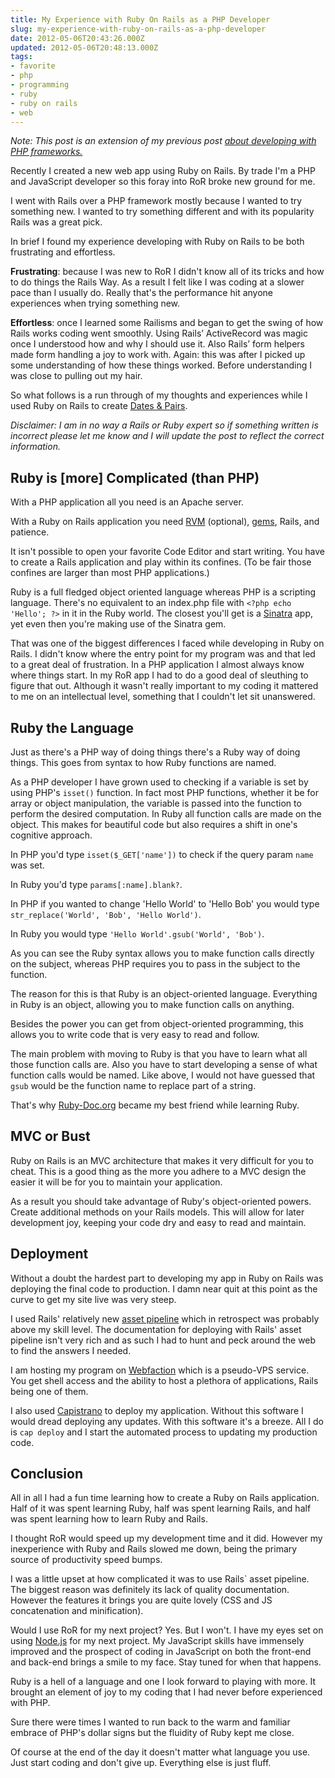 ```yaml
---
title: My Experience with Ruby On Rails as a PHP Developer
slug: my-experience-with-ruby-on-rails-as-a-php-developer
date: 2012-05-06T20:43:26.000Z
updated: 2012-05-06T20:48:13.000Z
tags:
- favorite
- php
- programming
- ruby
- ruby on rails
- web
---
```


<p><em>Note:  This post is an extension of my previous post <a href="http://blog.harrywolff.com/my-experience-with-php-frameworks-yii-codeignitor-and-symfony/" title="My Experience with PHP Frameworks – Yii, CodeIgnitor, and Symfony">about developing with PHP frameworks.</a></em></p>

<p>Recently I created a new web app using Ruby on Rails. By trade I'm a PHP and JavaScript developer so this foray into RoR broke new ground for me.</p>

<p>I went with Rails over a PHP framework mostly because I wanted to try something new. I wanted to try something different and with its popularity Rails was a great pick.</p>

<p>In brief I found my experience developing with Ruby on Rails to be both frustrating and effortless.</p>

<p><strong>Frustrating</strong>:  because I was new to RoR I didn't know all of its tricks and how to do things the Rails Way. As a result I felt like I was coding at a slower pace than I usually do.  Really that's the performance hit anyone experiences when trying something new.</p>

<p><strong>Effortless</strong>:  once I learned some Railisms and began to get the swing of how Rails works coding went smoothly. Using Rails’ ActiveRecord was magic once I understood how and why I should use it. Also Rails’ form helpers made form handling a joy to work with. Again: this was after I picked up some understanding of how these things worked. Before understanding I was close to pulling out my hair.</p>

<p>So what follows is a run through of my thoughts and experiences while I used Ruby on Rails to create <a href="http://datesandpairs.com/">Dates &amp; Pairs</a>.</p>

<p><em>Disclaimer:  I am in no way a Rails or Ruby expert so if something written is incorrect please let me know and I will update the post to reflect the correct information.</em>
<!--more--></p>

<h2>Ruby is [more] Complicated (than PHP)</h2>

<p>With a PHP application all you need is an Apache server.</p>

<p>With a Ruby on Rails application you need <a href="https://rvm.io/">RVM</a> (optional), <a href="http://rubygems.org/">gems</a>, Rails, and patience.</p>

<p>It isn't possible to open your favorite Code Editor and start writing. You have to create a Rails application and play within its confines.  (To be fair those confines are larger than most PHP applications.)</p>

<p>Ruby is a full fledged object oriented language whereas PHP is a scripting language.  There's no equivalent to an index.php file with <code>&lt;?php echo 'Hello'; ?&gt;</code> in it in the Ruby world.  The closest you'll get is a <a href="http://www.sinatrarb.com/">Sinatra</a> app, yet even then you're making use of the Sinatra gem.</p>

<p>That was one of the biggest differences I faced while developing in Ruby on Rails.  I didn't know where the entry point for my program was and that led to a great deal of frustration.  In a PHP application I almost always know where things start.  In my RoR app I had to do a good deal of sleuthing to figure that out.  Although it wasn't really important to my coding it mattered to me on an intellectual level, something that I couldn't let sit unanswered.</p>

<h2>Ruby the Language</h2>

<p>Just as there's a PHP way of doing things there's a Ruby way of doing things.  This goes from syntax to how Ruby functions are named.</p>

<p>As a PHP developer I have grown used to checking if a variable is set by using PHP's <code>isset()</code> function.  In fact most PHP functions, whether it be for array or object manipulation, the variable is passed into the function to perform the desired computation.  In Ruby all function calls are made on the object.  This makes for beautiful code but also requires a shift in one's cognitive approach.</p>

<p>In PHP you'd type <code>isset($_GET['name'])</code> to check if the query param <code>name</code> was set.</p>

<p>In Ruby you'd type <code>params[:name].blank?</code>.</p>

<p>In PHP if you wanted to change 'Hello World' to 'Hello Bob' you would type <code>str_replace('World', 'Bob', 'Hello World')</code>.</p>

<p>In Ruby you would type <code>'Hello World'.gsub('World', 'Bob')</code>.</p>

<p>As you can see the Ruby syntax allows you to make function calls directly on the subject, whereas PHP requires you to pass in the subject to the function.</p>

<p>The reason for this is that Ruby is an object-oriented language.  Everything in Ruby is an object, allowing you to make function calls on anything.</p>

<p>Besides the power you can get from object-oriented programming, this allows you to write code that is very easy to read and follow.</p>

<p>The main problem with moving to Ruby is that you have to learn what all those function calls are.  Also you have to start developing a sense of what function calls would be named.  Like above, I would not have guessed that <code>gsub</code> would be the function name to replace part of a string.</p>

<p>That's why <a href="http://www.ruby-doc.org/">Ruby-Doc.org</a> became my best friend while learning Ruby.</p>

<h2>MVC or Bust</h2>

<p>Ruby on Rails is an MVC architecture that makes it very difficult for you to cheat.  This is a good thing as the more you adhere to a MVC design the easier it will be for you to maintain your application.</p>

<p>As a result you should take advantage of Ruby's object-oriented powers.  Create additional methods on your Rails models.  This will allow for later development joy, keeping your code dry and easy to read and maintain.</p>

<h2>Deployment</h2>

<p>Without a doubt the hardest part to developing my app in Ruby on Rails was deploying the final code to production.  I damn near quit at this point as the curve to get my site live was very steep.</p>

<p>I used Rails' relatively new <a href="http://guides.rubyonrails.org/asset_pipeline.html">asset pipeline</a> which in retrospect was probably above my skill level.  The documentation for deploying with Rails' asset pipeline isn't very rich and as such I had to hunt and peck around the web to find the answers I needed.</p>

<p>I am hosting my program on <a href="http://www.webfaction.com?affiliate=hswolff">Webfaction</a> which is a pseudo-VPS service.  You get shell access and the ability to host a plethora of applications, Rails being one of them.</p>

<p>I also used <a href="https://github.com/capistrano/capistrano">Capistrano</a> to deploy my application.  Without this software I would dread deploying any updates.  With this software it's a breeze.  All I do is <code>cap deploy</code> and I start the automated process to updating my production code.</p>

<h2>Conclusion</h2>

<p>All in all I had a fun time learning how to create a Ruby on Rails application.  Half of it was spent learning Ruby, half was spent learning Rails, and half was spent learning how to learn Ruby and Rails.</p>

<p>I thought RoR would speed up my development time and it did.  However my inexperience with Ruby and Rails slowed me down, being the primary source of productivity speed bumps.</p>

<p>I was a little upset at how complicated it was to use Rails` asset pipeline.  The biggest reason was definitely its lack of quality documentation.  However the features it brings you are quite lovely (CSS and JS concatenation and minification).</p>

<p>Would I use RoR for my next project?  Yes.  But I won't.  I have my eyes set on using <a href="http://nodejs.org/">Node.js</a> for my next project.  My JavaScript skills have immensely improved and the prospect of coding in JavaScript on both the front-end and back-end brings a smile to my face.  Stay tuned for when that happens.</p>

<p>Ruby is a hell of a language and one I look forward to playing with more.  It brought an element of joy to my coding that I had never before experienced with PHP.</p>

<p>Sure there were times I wanted to run back to the warm and familiar embrace of PHP's dollar signs but the fluidity of Ruby kept me close.</p>

<p>Of course at the end of the day it doesn't matter what language you use.  Just start coding and don't give up.  Everything else is just fluff.</p>

